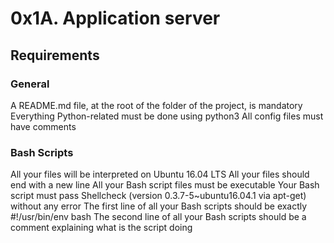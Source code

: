 # 0x1A. Application server

## Requirements
### General
A README.md file, at the root of the folder of the project, is mandatory
Everything Python-related must be done using python3
All config files must have comments
### Bash Scripts
All your files will be interpreted on Ubuntu 16.04 LTS
All your files should end with a new line
All your Bash script files must be executable
Your Bash script must pass Shellcheck (version 0.3.7-5~ubuntu16.04.1 via apt-get) without any error
The first line of all your Bash scripts should be exactly #!/usr/bin/env bash
The second line of all your Bash scripts should be a comment explaining what is the script doing
